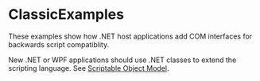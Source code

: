 ClassicExamples
===============

These examples show how .NET host applications add COM interfaces for backwards script compatiblity.

New .NET or WPF applications should use .NET classes to extend the scripting language.
See [Scriptable Object Model](http://www.winwrap.com/web/basic/solutions/?solution=ht-ScriptableObjectModel).
